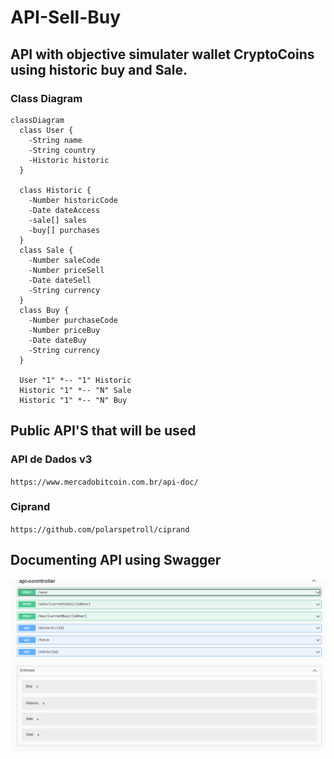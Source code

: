 # API-Sell-Buy
## API with objective simulater wallet CryptoCoins using historic buy and Sale.
### Class Diagram

```mermaid
classDiagram
  class User {
    -String name
    -String country
    -Historic historic
  }

  class Historic {
    -Number historicCode
    -Date dateAccess
    -sale[] sales
    -buy[] purchases 
  }
  class Sale {
    -Number saleCode
    -Number priceSell
    -Date dateSell
    -String currency
  }
  class Buy {
    -Number purchaseCode
    -Number priceBuy
    -Date dateBuy
    -String currency
  }

  User "1" *-- "1" Historic
  Historic "1" *-- "N" Sale
  Historic "1" *-- "N" Buy
```
## Public API'S that will be used
### API de Dados v3 <br/> 
`https://www.mercadobitcoin.com.br/api-doc/`
### Ciprand <br/> 
`https://github.com/polarspetroll/ciprand`
## Documenting API using Swagger
<p align="center">

  <img src="https://github.com/MarcosViniSil/API-Sell-Buy/blob/main/images/Capturar.PNG" alt="swagger documentation1">
</p>

